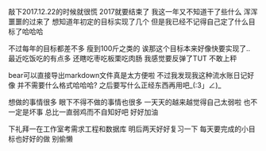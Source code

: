 敲下2017.12.22的时候就很慌
2017就要结束了
我这一年又不知道干了些什么
浑浑噩噩的过来了
想知道年初定的目标实现了几个
但是我已经不记得自己定了什么目标了哈哈哈
<!--more-->
不过每年的目标都差不多
瘦到100斤之类的
诶那这个目标本来好像快要实现了..
最近吃饭吃的有点多
还瞎吃枣吃板栗吃肉肠
我感觉要反弹了TUT
不敢上秤

bear可以直接导出markdown文件真是太方便啦
不过我发现我这种流水账日记好像
并不需要什么格式哈哈哈?
之后要写什么正经东西再用吧_(:3」∠)_ 

想做的事情很多
眼下不得不做的事情也很多
一天天的越来越觉得自己太弱啦
也不一定是坏事
总比一直弱鸡而不自知好吧
好好加油

下礼拜一在工作室考需求工程和数据库
明后两天好好复习一下
每天要完成的小目标也好好的做 别偷懒
